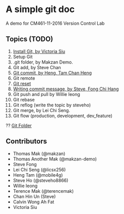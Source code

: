 # A simple git doc

A demo for CM461-11-2016 Version Control Lab

## Topics (TODO)

1. [Install Git, by Victoria Siu](git-install.md)
2. Setup Git
3. .git folder, by Makzan Demo.
4. Git add, by Steve Chan
5. [Git commit, by Heng, Tam Chan Heng](git-commit.md)
6. Git remote
7. [Git reset](git%20reset.txt)
8. [Writing commit message, by Steve, Fong Chi Hang](git-commit.md)
9. Git push and pull by Willie Ieong
10. Git rebase
11. Git reflog (write the topic by steveho)
12. Git merge, by Lei Chi Seng.
13. Git flow (production, development, dev_feature)

?? [Git Folder](git-folder.md)

## Contributors

- Thomas Mak (@makzan)
- Thomas Another Mak (@makzan-demo)
- Steve Fong
- Lei Chi Seng (@licsx256)
- Heng Tam (@mobile4g)
- Steve Ho (@steveho8866) 
- Willie Ieong
- Terence Mak (@terencemak)
- Chan Hin Un (Steve)
- Calvin Wong Ah Fat
- Victoria Siu

